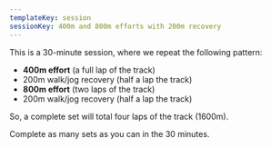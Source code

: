 ```yaml
---
templateKey: session
sessionKey: 400m and 800m efforts with 200m recovery
---
```

This is a 30-minute session, where we repeat the following pattern:

* **400m effort** (a full lap of the track)
* 200m walk/jog recovery (half a lap the track)
* **800m effort** (two laps of the track)
* 200m walk/jog recovery (half a lap the track)

So, a complete set will total four laps of the track (1600m).

Complete as many sets as you can in the 30 minutes.

